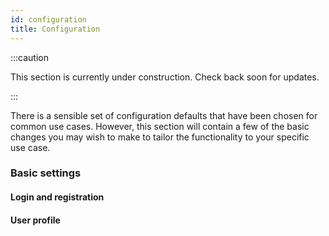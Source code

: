 ```yaml
---
id: configuration
title: Configuration
---
```


:::caution

This section is currently under construction. Check back soon for updates.

:::

There is a sensible set of configuration defaults that have been chosen for common use cases. However, this section will contain a few of the basic changes you may wish to make to tailor the functionality to your specific use case.

### Basic settings

#### Login and registration

#### User profile


